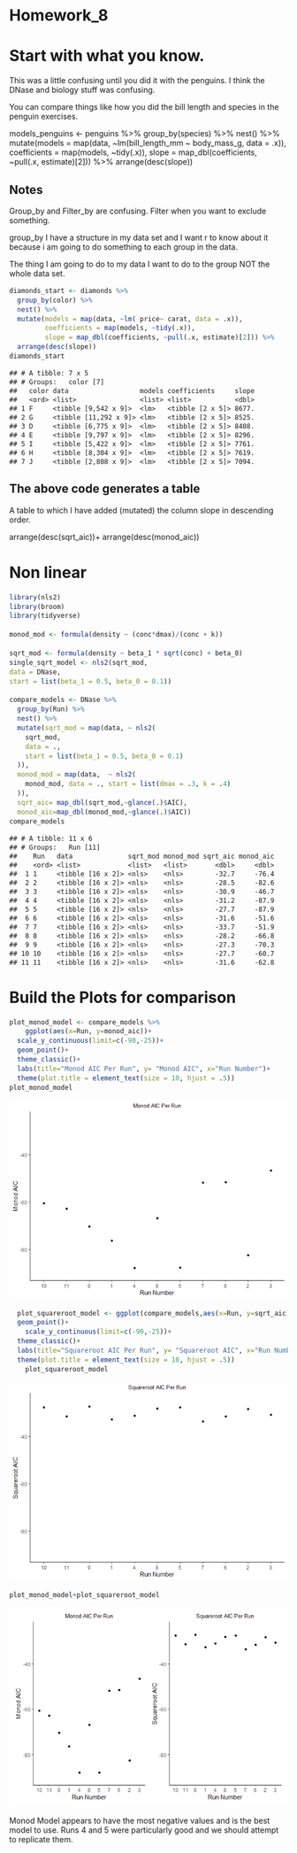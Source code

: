 Homework\_8
================

# Start with what you know.

This was a little confusing until you did it with the penguins. I think
the DNase and biology stuff was confusing.

You can compare things like how you did the bill length and species in
the penguin exercises.

models\_penguins &lt;- penguins %&gt;% group\_by(species) %&gt;% nest()
%&gt;% mutate(models = map(data, \~lm(bill\_length\_mm \~ body\_mass\_g,
data = .x)), coefficients = map(models, \~tidy(.x)), slope =
map\_dbl(coefficients, \~pull(.x, estimate)\[2\])) %&gt;%
arrange(desc(slope))

## Notes

Group\_by and Filter\_by are confusing. Filter when you want to exclude
something.

group\_by I have a structure in my data set and I want r to know about
it because i am going to do something to each group in the data.

The thing I am going to do to my data I want to do to the group NOT the
whole data set.

``` r
diamonds_start <- diamonds %>% 
  group_by(color) %>% 
  nest() %>% 
  mutate(models = map(data, ~lm( price~ carat, data = .x)),
         coefficients = map(models, ~tidy(.x)),
         slope = map_dbl(coefficients, ~pull(.x, estimate)[2])) %>% 
  arrange(desc(slope))
diamonds_start
```

    ## # A tibble: 7 x 5
    ## # Groups:   color [7]
    ##   color data                  models coefficients     slope
    ##   <ord> <list>                <list> <list>           <dbl>
    ## 1 F     <tibble [9,542 x 9]>  <lm>   <tibble [2 x 5]> 8677.
    ## 2 G     <tibble [11,292 x 9]> <lm>   <tibble [2 x 5]> 8525.
    ## 3 D     <tibble [6,775 x 9]>  <lm>   <tibble [2 x 5]> 8408.
    ## 4 E     <tibble [9,797 x 9]>  <lm>   <tibble [2 x 5]> 8296.
    ## 5 I     <tibble [5,422 x 9]>  <lm>   <tibble [2 x 5]> 7761.
    ## 6 H     <tibble [8,304 x 9]>  <lm>   <tibble [2 x 5]> 7619.
    ## 7 J     <tibble [2,808 x 9]>  <lm>   <tibble [2 x 5]> 7094.

## The above code generates a table

A table to which I have added (mutated) the column slope in descending
order.

arrange(desc(sqrt\_aic))+ arrange(desc(monod\_aic))

# Non linear

``` r
library(nls2)
library(broom)
library(tidyverse)

monod_mod <- formula(density ~ (conc*dmax)/(conc + k))

sqrt_mod <- formula(density ~ beta_1 * sqrt(conc) + beta_0)
single_sqrt_model <- nls2(sqrt_mod,
data = DNase,
start = list(beta_1 = 0.5, beta_0 = 0.1)) 

compare_models <- DNase %>%
  group_by(Run) %>%
  nest() %>%
  mutate(sqrt_mod = map(data, ~ nls2(
    sqrt_mod,
    data = .,
    start = list(beta_1 = 0.5, beta_0 = 0.1)
  )),
  monod_mod = map(data,  ~ nls2(
    monod_mod, data = ., start = list(dmax = .3, k = .4)
  )), 
  sqrt_aic= map_dbl(sqrt_mod,~glance(.)$AIC), 
  monod_aic=map_dbl(monod_mod,~glance(.)$AIC)) 
compare_models
```

    ## # A tibble: 11 x 6
    ## # Groups:   Run [11]
    ##    Run   data              sqrt_mod monod_mod sqrt_aic monod_aic
    ##    <ord> <list>            <list>   <list>       <dbl>     <dbl>
    ##  1 1     <tibble [16 x 2]> <nls>    <nls>        -32.7     -76.4
    ##  2 2     <tibble [16 x 2]> <nls>    <nls>        -28.5     -82.6
    ##  3 3     <tibble [16 x 2]> <nls>    <nls>        -30.9     -46.7
    ##  4 4     <tibble [16 x 2]> <nls>    <nls>        -31.2     -87.9
    ##  5 5     <tibble [16 x 2]> <nls>    <nls>        -27.7     -87.9
    ##  6 6     <tibble [16 x 2]> <nls>    <nls>        -31.6     -51.6
    ##  7 7     <tibble [16 x 2]> <nls>    <nls>        -33.7     -51.9
    ##  8 8     <tibble [16 x 2]> <nls>    <nls>        -28.2     -66.8
    ##  9 9     <tibble [16 x 2]> <nls>    <nls>        -27.3     -70.3
    ## 10 10    <tibble [16 x 2]> <nls>    <nls>        -27.7     -60.7
    ## 11 11    <tibble [16 x 2]> <nls>    <nls>        -31.6     -62.8

# Build the Plots for comparison

``` r
plot_monod_model <- compare_models %>% 
    ggplot(aes(x=Run, y=monod_aic))+
  scale_y_continuous(limit=c(-90,-25))+
  geom_point()+
  theme_classic()+
  labs(title="Monod AIC Per Run", y= "Monod AIC", x="Run Number")+
  theme(plot.title = element_text(size = 10, hjust = .5))
plot_monod_model
```

![](homework_8_v1_files/figure-gfm/unnamed-chunk-3-1.png)<!-- -->

``` r
  plot_squareroot_model <- ggplot(compare_models,aes(x=Run, y=sqrt_aic))+
  geom_point()+
    scale_y_continuous(limit=c(-90,-25))+
  theme_classic()+
  labs(title="Squareroot AIC Per Run", y= "Squareroot AIC", x="Run Number")+
  theme(plot.title = element_text(size = 10, hjust = .5))
    plot_squareroot_model
```

![](homework_8_v1_files/figure-gfm/unnamed-chunk-3-2.png)<!-- -->

``` r
plot_monod_model+plot_squareroot_model
```

![](homework_8_v1_files/figure-gfm/unnamed-chunk-3-3.png)<!-- -->

Monod Model appears to have the most negative values and is the best
model to use. Runs 4 and 5 were particularly good and we should attempt
to replicate them.
